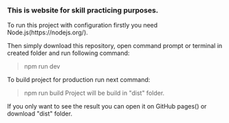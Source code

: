 <h3>This is website for skill practicing purposes.</h3>

<p>
  To run this project with configuration firstly you need Node.js(https://nodejs.org/).

  Then simply download this repository, open command prompt or terminal in created folder and run following command:
  > npm run dev

  To build project for production run next command:
  > npm run build
  Project will be build in "dist" folder.

</p>
<p>
  If you only want to see the result you can open it on GitHub pages() or download "dist" folder.
</p>